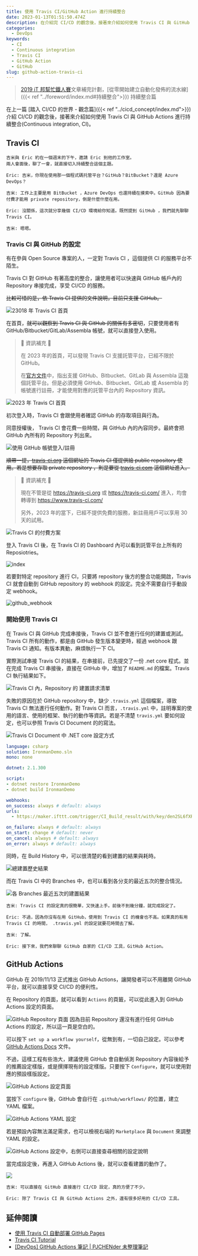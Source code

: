 ```yaml
---
title: 使用 Travis CI/GitHub Action 進行持續整合
date: 2023-01-13T01:51:50.474Z
description: 在介紹完 CI/CD 的觀念後，接著來介紹如何使用 Travis CI 與 GitHub Actions 進行持續整合(Continuous integration, CI)
categories:
  - DevOps
keywords:
  - CI
  - Continuous integration
  - Travis CI
  - GitHub Action
  - GitHub
slug: github-action-travis-ci
---
```


> [2019 iT 邦幫忙鐵人賽](https://ithelp.ithome.com.tw/users/20107551/ironman/1906)文章補完計劃，[從零開始建立自動化發佈的流水線]({{< ref "../foreword/index.md#持續整合">}}) 持續整合篇

在上一篇 [踏入 CI/CD 的世界 - 觀念篇]({{< ref "../cicd_concept/index.md">}}) 介紹 CI/CD 的觀念後，接著來介紹如何使用 Travis CI 與 GitHub Actions 進行持續整合(Continuous integration, CI)。

<!--more-->

## Travis CI

```chat
吉米與 Eric 約在一個週末的下午，邀請 Eric 到他的工作室。
兩人會面後，聊了一會，就直接切入持續整合這個主題。

Eric: 吉米，你現在使用那一個程式碼托管平台？GitHub？BitBucket？還是 Azure DevOps？

吉米: 工作上主要是用 BitBucket ，Azure DevOps 也還持續在摸索中。GitHub 因為要付費才能用 private repository，倒是什麼什麼在用。

Eric: 沒關係，這次就分享幾個 CI/CD 環境給你知道。既然提到 GitHub ，我們就先聊聊 Travis CI。

吉米: 嗯嗯。
```

### Travis CI 與 GitHub 的設定

有在參與 Open Source 專案的人，一定對 Travis CI ，這個提供 CI 的服務平台不陌生。

Travis CI 對 GitHub 有著高度的整合，讓使用者可以快速與 GitHub 帳戶內的 Repository 串接完成，享受 CI/CD 的服務。

~~比較可惜的是，依 Travis CI 提供的文件說明，目前只支援 GitHub。~~

![23018 年 Travis CI 首頁](images/travisci-index.png)

在首頁，~~就可以觀察到 Travis CI 與 GitHub 的關係有多密切~~，只要使用者有 GitHub/Bitbucket/GitLab/Assembla 帳號，就可以直接登入使用。

> 📝 資訊補充 📝
>
> 在 2023 年的首頁，可以發現 Travis CI 支援託管平台，已經不限於 GitHub。
>
> 在[官方文件](https://docs.travis-ci.com/user/tutorial/)中，指出支援 GitHub、Bitbucket、GitLab 與 Assembla 這幾個託管平台。但是必須使用 GitHub、Bitbucket、GitLab 或 Assembla 的帳號進行註冊，才能使用對應的託管平台內的 Repository 資訊。

![2023 年 Travis CI 首頁](images/travis-ci-index-2023.jpeg)

初次登入時，Travis CI 會跟使用者確認 GitHub 的存取項目與行為。

同意授權後， Travis CI 會花費一些時間，與 GitHub 內的內容同步。最終會把 GitHub 內所有的 Repository 列出來。

![使用 GitHub 帳號登入/註冊](images/travisci-authorize.png)

~~順帶一提，[travis-ci.org](https://travis-ci.org) 這個網址的 Travis CI 僅提供給 public repository 使用。若是想要存取 private repository ，則是要從 [travis-ci.com](https://travis-ci.com/) 這個網址進入。~~

> 📝 資訊補充 📝
>
> 現在不管是從 <https://travis-ci.org> 或 <https://travis-ci.com/> 進入，均會轉導到 <https://www.travis-ci.com/>
>
> 另外，2023 年的當下，已經不提供免費的服務，新註冊用戶可以享用 30 天的試用。

![Travis CI 的付費方案](images/travis-ci-pricing-plan.png)

登入 Travis CI 後，在 Travis CI 的 Dashboard 內可以看到託管平台上所有的 Reposiotries。

![index](images/travisci-dashboard.png)

若要對特定 repository 進行 CI，只要將 repository 後方的整合功能開啟，Travis CI 就會自動到 GitHub repository 的 webhook 的設定。完全不需要自行手動設定 webhook。  

![github_webhook](images/travisci-github_webhook.png)

### 開始使用 Travis CI

在 Travis CI 與 GitHub 完成串接後，Travis CI 並不會進行任何的建置或測試。 Travis CI 所有的動作，都是由 GitHub 發生版本變更時，經過 webhook 跟 Travis CI 通知。有版本異動，麻煩執行一下 CI。

實際測試串接 Travis CI 的結果，在串接前，已先提交了一份 .net core 程式。並在完成 Travis CI 串接後，直接在 GitHub 中，增加了 `README.md` 的檔案。Travis CI 執行結果如下。

![Travis CI 內，Repository 的 建置請求清單](images/travisci-request.png)

失敗的原因在於 GitHub repository 中，缺少 `.travis.yml` 這個檔案，導致 Travis CI 無法進行任何動作。對 Travis CI 而言，`.travis.yml` 中，註明專案的使用的語言、使用的框架、執行的動作等資訊。若是不清楚 `travis.yml` 要如何設定，也可以參照 Travis CI Document 的的寫法。

![Travis CI Document 中 .NET core 設定方式](images/travisci-document-net-core-setting.png)

```yaml
language: csharp
solution: IronmanDemo.sln
mono: none

dotnet: 2.1.300

script:
- dotnet restore IronmanDemo
- dotnet build IronmanDemo

webhooks:
on_success: always # default: always
urls:
  - https://maker.ifttt.com/trigger/CI_Build_result/with/key/den2SL6fXRgg4MJUsAj27w

on_failure: always # default: always
on_start: change # default: never
on_cancel: always # default: always
on_error: always # default: always
```

同時，在 Build History 中，可以很清楚的看到建置的結果與耗時。

![總建置歷史結果](images/travisci-build-history.png)

而在 Travis CI 中的 Branches 中，也可以看到各分支的最近五次的整合情況。

![各 Branches 最近五次的建置結果](images/travisci-branches.png)

```chat
吉米: Travis CI 的設定真的很簡單，又快速上手。前後不到幾分鐘，就完成設定了。

Eric: 不過，因為你沒有在用 GitHub，使用到 Travis CI 的機會也不高。如果真的有用 Travis CI 的時間， .travis.yml 的設定就要花時間去了解。

吉米: 了解。

Eric: 接下來，我們來聊聊 GitHub 自家的 CI/CD 工具，GitHub Action。
```

## GitHub Actions

GitHub 在 2019/11/13 正式推出 GitHub Actions，讓開發者可以不用離開 GitHub 平台，就可以直接享受 CI/CD 的便利性。

在 Repository 的頁面，就可以看到 `Actions` 的頁籤，可以從此進入到 GitHub Actions 設定的頁面。

![GitHub Repository 頁面](images/github-repo-code-page.png)
因為目前 Repository 還沒有進行任何 GitHub Actions 的設定，所以這一頁是空白的。

可以按下 `set up a workflow yourself`，從無到有，一切自己設定。可以參考 [GitHub Actions Docs](https://docs.github.com/en/actions/learn-github-actions) 文件。

不過，這樣工程有些浩大，建議使用 GitHub 會自動偵測 Repository 內容後給予的推薦設定樣版，或是撰擇現有的設定樣版。只要按下 `Configure`，就可以使用對應的預設樣版設定。

![GitHub Actions 設定頁面](images/github-repo-actions.png)

當按下 `configure` 後，GitHub 會自行在 `.github/workflows/` 的位置，建立 YAML 檔案。

![GitHub Actions YAML 設定](images/github-action-yaml.png)

若是預設內容無法滿足需求，也可以檢視右端的 `Marketplace` 與 `Document` 來調整 YAML 的設定。

![GitHub Actions 設定中，右側可以直接查尋相關的設定說明](images/github-actions-marketplace-document.png)

當完成設定後，再進入 GitHub Actions 後，就可以查看建置的動作了。

![](images/github-actions-workflow.png)

```chat
吉米: 可以直接在 GitHub 直接進行 CI/CD 設定，真的方便了不少。

Eric: 除了 Travis CI 與 GitHub Actions 之外，還有很多好用的 CI/CD 工具。
```

## 延伸閱讀

- [使用 Travis CI 自動部署 GitHub Pages](https://ssk7833.github.io/blog/2016/01/21/using-TravisCI-to-deploy-on-GitHub-pages/)
- [Travis CI Tutorial](https://docs.travis-ci.com/user/tutorial/)
- [[DevOps] GitHub Actions 筆記 | PJCHENder 未整理筆記](https://pjchender.dev/devops/devops-github-action)

